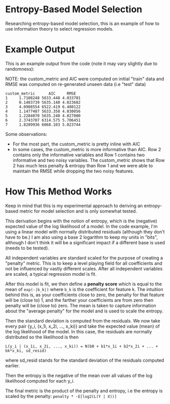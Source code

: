 # Entropy-Based Model Selection
Researching entropy-based model selection, this is an example of how to use information theory to select regression models.

# Example Output
This is an example output from the code (note it may vary slightly due to randomness):

NOTE: the custom_metric and AIC were computed on initial "train" data and RMSE was computed on re-generated unseen data (i.e "test" data)
```
custom_metric      AIC     RMSE
1     1.7108248 5633.448 4.033701
2     0.1403739 5635.140 4.023682
3     4.0908554 6522.419 6.480122
4     1.1477487 5633.358 4.030056
5     1.2284070 5635.240 4.027000
6     2.3743707 6314.575 5.706451
7     1.8209936 6068.103 5.023744
```
Some observations:
* For the most part, the custom_metric is pretty inline with AIC
* In some cases, the custom_metric is more informative than AIC. Row 2 contains only the informative variables and Row 1 contains two informative and two noisy variables. The custom_metric shows that Row 2 has much less penalty & entropy than Row 1 and we were able to maintain the RMSE while dropping the two noisy features.

# How This Method Works
Keep in mind that this is my experimental approach to deriving an entropy-based metric for model selection and is only somewhat tested.

This derivation begins with the notion of entropy, which is the (negative) expected value of the log likelihood of a model. In the code example, I'm using a linear model with normally distributed residuals (although they don't have to be.) I am also using a base 2 logarithm to keep my units in "bits", although I don't think it will be a significant impact if a different base is used (needs to be tested).

All independent variables are standard scaled for the purpose of creating a "penalty" metric. This is to keep a level playing field for all coefficients and not be influenced by vastly different scales. After all independent variables are scaled, a typical regression model is fit.

After this model is fit, we then define a **penalty score** which is equal to the mean of `exp(-|b_k|)` where `b_k` is the coefficient for feature k. The intuition behind this is, as your coefficients close to zero, the penalty for that feature will be (close to) 1, and the farther your coefficients are from zero then penalty will be (close to) zero. The mean is taken to capture information about the "average penalty" for the model and is used to scale the entropy.

Then the standard deviation is computed from the residuals. We now take every pair {y_i, (x_1i, x_2i, ..., x_ki)} and take the expected value (mean) of the log likelihood of the model. In this case, the residuals are normally distributed so the likelihood is then

`L(y_i | (x_1i, x_2i, ..., x_ki)) = N(b0 + b1*x_1i + b2*x_2i + ... + bk*x_ki, sd_resid)` 

where sd_resid stands for the standard deviation of the residuals computed earlier.

Then the entropy is the negative of the mean over all values of the log likelihood computed for each y_i.

The final metric is the product of the penalty and entropy, i.e the entropy is scaled by the penalty: `penalty * -E[log2(L(Y | X))]`
